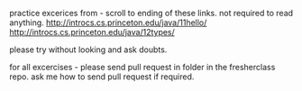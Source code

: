 practice excerices from - 
scroll to ending of these links. not required to read anything.
http://introcs.cs.princeton.edu/java/11hello/
http://introcs.cs.princeton.edu/java/12types/

please try without looking and ask doubts.

for all excercises - please send pull request in <your name> folder in the fresherclass repo.
ask me how to send pull request if required.



